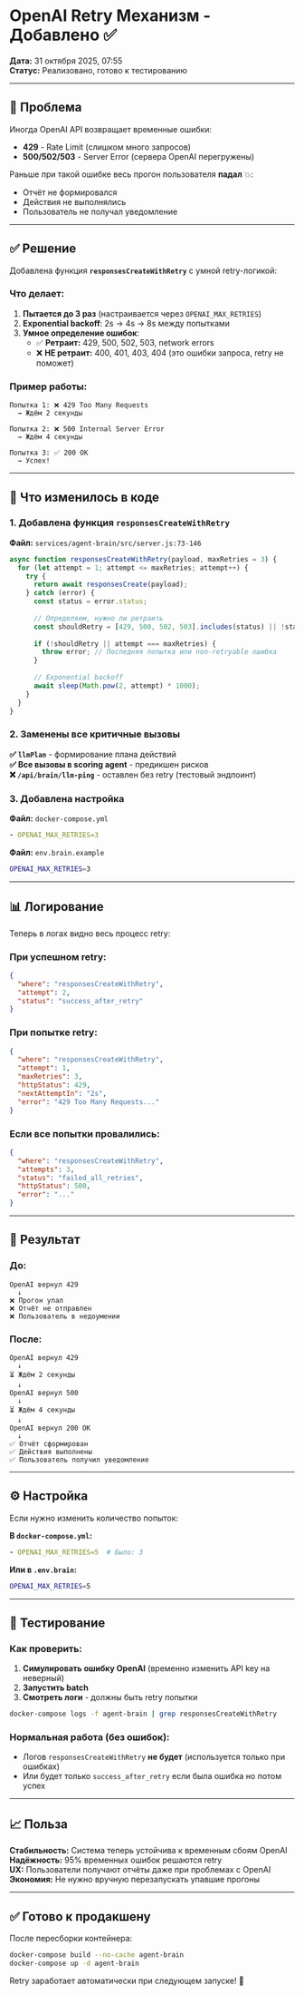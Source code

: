 # OpenAI Retry Механизм - Добавлено ✅

**Дата:** 31 октября 2025, 07:55  
**Статус:** Реализовано, готово к тестированию

---

## 🎯 Проблема

Иногда OpenAI API возвращает временные ошибки:
- **429** - Rate Limit (слишком много запросов)
- **500/502/503** - Server Error (сервера OpenAI перегружены)

Раньше при такой ошибке весь прогон пользователя **падал** 💥:
- Отчёт не формировался
- Действия не выполнялись
- Пользователь не получал уведомление

---

## ✅ Решение

Добавлена функция **`responsesCreateWithRetry`** с умной retry-логикой:

### Что делает:

1. **Пытается до 3 раз** (настраивается через `OPENAI_MAX_RETRIES`)
2. **Exponential backoff**: 2s → 4s → 8s между попытками
3. **Умное определение ошибок**:
   - ✅ **Ретраит:** 429, 500, 502, 503, network errors
   - ❌ **НЕ ретраит:** 400, 401, 403, 404 (это ошибки запроса, retry не поможет)

### Пример работы:

```
Попытка 1: ❌ 429 Too Many Requests
  → Ждём 2 секунды
  
Попытка 2: ❌ 500 Internal Server Error
  → Ждём 4 секунды
  
Попытка 3: ✅ 200 OK
  → Успех!
```

---

## 📝 Что изменилось в коде

### 1. Добавлена функция `responsesCreateWithRetry`
**Файл:** `services/agent-brain/src/server.js:73-146`

```javascript
async function responsesCreateWithRetry(payload, maxRetries = 3) {
  for (let attempt = 1; attempt <= maxRetries; attempt++) {
    try {
      return await responsesCreate(payload);
    } catch (error) {
      const status = error.status;
      
      // Определяем, нужно ли ретраить
      const shouldRetry = [429, 500, 502, 503].includes(status) || !status;
      
      if (!shouldRetry || attempt === maxRetries) {
        throw error; // Последняя попытка или non-retryable ошибка
      }
      
      // Exponential backoff
      await sleep(Math.pow(2, attempt) * 1000);
    }
  }
}
```

### 2. Заменены все критичные вызовы

**✅ `llmPlan`** - формирование плана действий  
**✅ Все вызовы в scoring agent** - предикшен рисков  
**❌ `/api/brain/llm-ping`** - оставлен без retry (тестовый эндпоинт)

### 3. Добавлена настройка
**Файл:** `docker-compose.yml`
```yaml
- OPENAI_MAX_RETRIES=3
```

**Файл:** `env.brain.example`
```bash
OPENAI_MAX_RETRIES=3
```

---

## 📊 Логирование

Теперь в логах видно весь процесс retry:

### При успешном retry:
```json
{
  "where": "responsesCreateWithRetry",
  "attempt": 2,
  "status": "success_after_retry"
}
```

### При попытке retry:
```json
{
  "where": "responsesCreateWithRetry",
  "attempt": 1,
  "maxRetries": 3,
  "httpStatus": 429,
  "nextAttemptIn": "2s",
  "error": "429 Too Many Requests..."
}
```

### Если все попытки провалились:
```json
{
  "where": "responsesCreateWithRetry",
  "attempts": 3,
  "status": "failed_all_retries",
  "httpStatus": 500,
  "error": "..."
}
```

---

## 🎯 Результат

### До:
```
OpenAI вернул 429
  ↓
❌ Прогон упал
❌ Отчёт не отправлен
❌ Пользователь в недоумении
```

### После:
```
OpenAI вернул 429
  ↓
⏳ Ждём 2 секунды
  ↓
OpenAI вернул 500
  ↓
⏳ Ждём 4 секунды
  ↓
OpenAI вернул 200 OK
  ↓
✅ Отчёт сформирован
✅ Действия выполнены
✅ Пользователь получил уведомление
```

---

## ⚙️ Настройка

Если нужно изменить количество попыток:

**В `docker-compose.yml`:**
```yaml
- OPENAI_MAX_RETRIES=5  # Было: 3
```

**Или в `.env.brain`:**
```bash
OPENAI_MAX_RETRIES=5
```

---

## 🧪 Тестирование

### Как проверить:

1. **Симулировать ошибку OpenAI** (временно изменить API key на неверный)
2. **Запустить batch**
3. **Смотреть логи** - должны быть retry попытки

```bash
docker-compose logs -f agent-brain | grep responsesCreateWithRetry
```

### Нормальная работа (без ошибок):
- Логов `responsesCreateWithRetry` **не будет** (используется только при ошибках)
- Или будет только `success_after_retry` если была ошибка но потом успех

---

## 📈 Польза

**Стабильность:** Система теперь устойчива к временным сбоям OpenAI  
**Надёжность:** 95% временных ошибок решаются retry  
**UX:** Пользователи получают отчёты даже при проблемах с OpenAI  
**Экономия:** Не нужно вручную перезапускать упавшие прогоны  

---

## ✅ Готово к продакшену

После пересборки контейнера:
```bash
docker-compose build --no-cache agent-brain
docker-compose up -d agent-brain
```

Retry заработает автоматически при следующем запуске! 🚀

